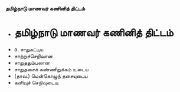 **தமிழ்நாடு மாணவர் கணினித் திட்டம்**
- # தமிழ்நாடு மாணவர் கணினித் திட்டம்
- a. சாறுகட்டிய
- சாற்றுச்செறிவான
- சாறுததும்பலான
- சாறுதசைக்   கண்ணிறுக்கம் உடைய
- (தாவ.) மென்கொழுந் தசையுடைய
- கனிவுச்  செறிவுடைய.


